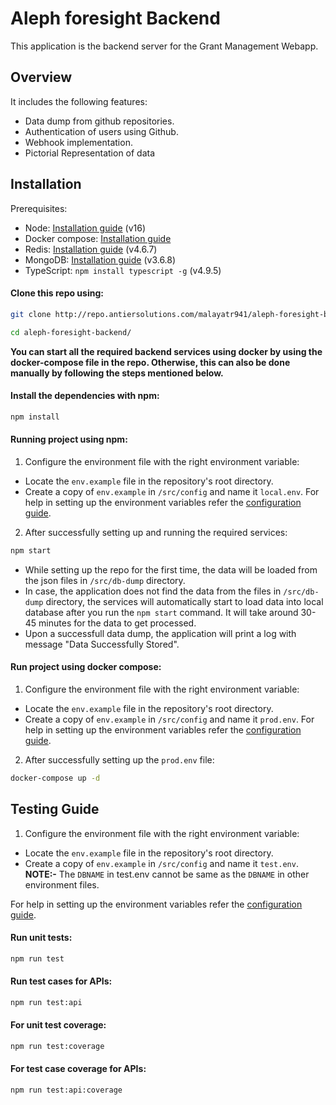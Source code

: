 # Aleph foresight Backend

This application is the backend server for the Grant Management Webapp.

## Overview

It includes the following features:

- Data dump from github repositories.
- Authentication of users using Github.
- Webhook implementation.
- Pictorial Representation of data

## Installation

Prerequisites:

- Node: [Installation guide](https://nodejs.org/en/download) (v16)
- Docker compose: [Installation guide](https://docs.docker.com/compose/install/)
- Redis: [Installation guide](https://redis.io/docs/getting-started/) (v4.6.7)
- MongoDB: [Installation guide](https://www.mongodb.com/docs/manual/installation/) (v3.6.8)
- TypeScript: `npm install typescript -g` (v4.9.5)

#### Clone this repo using:
```bash
git clone http://repo.antiersolutions.com/malayatr941/aleph-foresight-backend.git
```
```bash
cd aleph-foresight-backend/
``` 
**You can start all the required backend services using docker by using the docker-compose file in the repo. Otherwise, this can also be done manually by following the steps mentioned below.** 
#### Install the dependencies with npm:

```bash
npm install
```
#### Running project using npm:

1. Configure the environment file with the right environment variable:
- Locate the `env.example` file in the repository's root directory.
- Create a copy of `env.example` in `/src/config` and name it `local.env`.
For help in setting up the environment variables refer the [configuration guide](https://github.com/antiers-solutions/gmw-backend/blob/updated/docs/configuration.md).

2. After successfully setting up and running the required services:

```bash
npm start 
```
- While setting up the repo for the first time, the data will be loaded from the json files in `/src/db-dump` directory.
- In case, the application does not find the data from the files in `/src/db-dump` directory, the services will automatically start to load data into local database after you run the `npm start` command. It will take around 30-45 minutes for the data to get processed.
- Upon a successfull data dump, the application will print a log with message "Data Successfully Stored".

#### Run project using docker compose:
1. Configure the environment file with the right environment variable:
- Locate the `env.example` file in the repository's root directory.
- Create a copy of `env.example` in `/src/config` and name it `prod.env`.
For help in setting up the environment variables refer the [configuration guide](https://github.com/antiers-solutions/gmw-backend/blob/updated/docs/configuration.md).

2. After successfully setting up the `prod.env` file:
```bash
docker-compose up -d
```

## Testing Guide
1. Configure the environment file with the right environment variable:
- Locate the `env.example` file in the repository's root directory.
- Create a copy of `env.example` in `/src/config` and name it `test.env`.
**NOTE:-** The `DBNAME` in test.env cannot be same as the `DBNAME` in other environment files.

For help in setting up the environment variables refer the [configuration guide](https://github.com/antiers-solutions/gmw-backend/blob/updated/docs/configuration.md).
#### Run unit tests:
```bash
npm run test 
```
#### Run test cases for APIs:
```bash
npm run test:api
```
#### For unit test coverage:
```bash
npm run test:coverage
```
#### For test case coverage for APIs:
```bash
npm run test:api:coverage
```